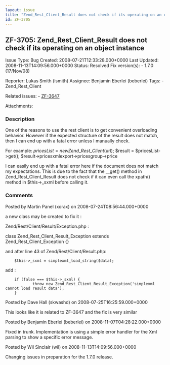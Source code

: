 ```yaml
---
layout: issue
title: "Zend_Rest_Client_Result does not check if its operating on an object instance"
id: ZF-3705
---
```


ZF-3705: Zend\_Rest\_Client\_Result does not check if its operating on an object instance
-----------------------------------------------------------------------------------------

 Issue Type: Bug Created: 2008-07-21T12:33:28.000+0000 Last Updated: 2008-11-13T14:09:56.000+0000 Status: Resolved Fix version(s): - 1.7.0 (17/Nov/08)
 
 Reporter:  Lukas Smith (lsmith)  Assignee:  Benjamin Eberlei (beberlei)  Tags: - Zend\_Rest\_Client
 
 Related issues: - [ZF-3647](/issues/browse/ZF-3647)
 
 Attachments: 
### Description

One of the reasons to use the rest client is to get convenient overloading behavior. However if the expected structure of the result does not match, then I can end up with a fatal error unless I manually check.

For example: $pricesList = new Zend\_Rest\_Client($url); $result = $pricesList->get(); $result->pricesxmlexport->pricesgroup->price

I can easily end up with a fatal error here if the document does not match my expectations. This is due to the fact that the \_\_get() method in Zend\_Rest\_Client\_Result does not check if it can even call the xpath() method in $this->\_sxml before calling it.

 

 

### Comments

Posted by Martin Panel (xorax) on 2008-07-24T08:56:44.000+0000

a new class may be created to fix it :

Zend/Rest/Client/Result/Exception.php :

class Zend\_Rest\_Client\_Result\_Exception extends Zend\_Rest\_Client\_Exception {}

and after line 43 of Zend/Rest/Client/Result.php:

 
        $this->_sxml = simplexml_load_string($data);


add :

 
        if (false === $this->_sxml) {
                throw new Zend_Rest_Client_Result_Exception('simplexml cannot load result data');
        } 


 

 

Posted by Dave Hall (skwashd) on 2008-07-25T16:25:59.000+0000

This looks like it is related to ZF-3647 and the fix is very similar

 

 

Posted by Benjamin Eberlei (beberlei) on 2008-11-07T04:28:22.000+0000

Fixed in trunk. Implementation is using a simple error handler for the Xml parsing to show a specific error message.

 

 

Posted by Wil Sinclair (wil) on 2008-11-13T14:09:56.000+0000

Changing issues in preparation for the 1.7.0 release.

 

 